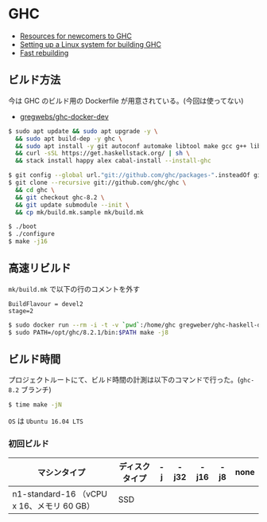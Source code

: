 # GHC

- [Resources for newcomers to GHC](https://ghc.haskell.org/trac/ghc/wiki/Newcomers)
- [Setting up a Linux system for building GHC](https://ghc.haskell.org/trac/ghc/wiki/Building/Preparation/Linux)
- [Fast rebuilding](https://ghc.haskell.org/trac/ghc/wiki/Building/Using#HowtomakeGHCbuildquickly)

## ビルド方法

今は GHC のビルド用の Dockerfile が用意されている。(今回は使ってない)

- [gregwebs/ghc-docker-dev](https://github.com/gregwebs/ghc-docker-dev)

```bash
$ sudo apt update && sudo apt upgrade -y \
  && sudo apt build-dep -y ghc \
  && sudo apt install -y git autoconf automake libtool make gcc g++ libgmp-dev ncurses-dev libtinfo-dev python3 xz-utils linux-tools-generic xutils-dev \
  && curl -sSL https://get.haskellstack.org/ | sh \
  && stack install happy alex cabal-install --install-ghc

$ git config --global url."git://github.com/ghc/packages-".insteadOf git://github.com/ghc/packages/
$ git clone --recursive git://github.com/ghc/ghc \
  && cd ghc \
  && git checkout ghc-8.2 \
  && git update submodule --init \
  && cp mk/build.mk.sample mk/build.mk

$ ./boot
$ ./configure
$ make -j16
```

## 高速リビルド
`mk/build.mk` で以下の行のコメントを外す

```make
BuildFlavour = devel2
stage=2
```

```bash
$ sudo docker run --rm -i -t -v `pwd`:/home/ghc gregweber/ghc-haskell-dev /bin/bash
$ sudo PATH=/opt/ghc/8.2.1/bin:$PATH make -j8
```

## ビルド時間

プロジェクトルートにて、ビルド時間の計測は以下のコマンドで行った。(`ghc-8.2` ブランチ)

```bash
$ time make -jN
```

`OS` は `Ubuntu 16.04 LTS`

### 初回ビルド

マシンタイプ | ディスクタイプ | -j | -j32 | -j16 | -j8 | none |
-----------|-------------|----|-----|------|-----|------|
n1-standard-16 （vCPU x 16、メモリ 60 GB） | SSD | | | | | |
